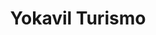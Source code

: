 ---
title: "Yokavil Turismo"
url: /san-fernando-del-valle-de-catamarca/yokavil-turismo/
shop: agencia de viajes
---